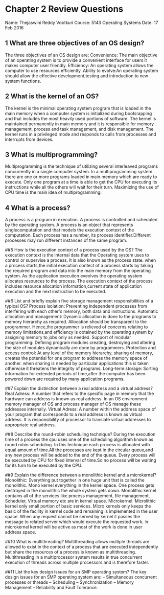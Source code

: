 
# Chapter 2 Review Questions
Name: Thejaswini Reddy Vootkuri
Course: 5143 Operating Systems
Date: 17 Feb 2016

## 1 What are three objectives of an OS design?
The three objectives of an OS design are:
   Convenience: The main objective of an operating system is to provide a convenient interface for users it makes computer user friendly.
   Efficiency: An operating system allows the computer to use resources efficiently. 
   Ability to evolve:An operating system should allow the effective development,testing and introduction to new system functions.

## 2 What is the kernel of an OS?
  The kernel is the minimal operating system program that is loaded in the main memory when a computer system is initialized during     bootsrapping  and that includes the most heavily used portions of software.
  The kernel is maintained permanently in main memory and it is responsible for memory management, process and task management, and     disk management.
   The kernel runs in a privileged mode and responds to calls from processes and interrupts from devices.

## 3 What is multiprogramming?
   Multiprogramming is the technique of utilizing several interleaved programs concurrently in a single computer system. In a            multiprogramming system there are one or more programs loaded in main memory which are ready to execute. 
   Only one program at a time is able to get the CPU for executing its instructions while all the others will wait for their turn.
   Maximizing the use of CPU time is the main idea of multiprogramming.
    
## 4 What is a process?
   A process is a program in execution. A process is controlled and scheduled by the operating system.
   A process is an object that represents singlecomputation and that models the execution context of the computation.
  Each process has a number, its process identifier.Different processes may run different instances of the same program.

##5 How is the execution context of a process used by the OS?
The execution context is the internal data that the Operating system uses to control or supervise a process.
It is also known as the process state.
when a process starts,the initial execution contect of a process starts by taking the required program and data into the main memory from the operating system.
As the application execution eveolves the operating system allocates resources to the process.
The execution context of the process includes resource allocation information,current state of application execution and the next instruction to be executed.

##6 List and briefly explain five storage management responsibilities of a typical OS?
Process isolation: 
Preventing independent processes from interfering with each other's memory, both data and instructions.
Automatic allocation and management:
Dynamic allocation is done to the programs to memory hierarchy as required.
Allocation should be transparent to the programmer. Hence,the programmer is relieved of concerns relating to memory limitations,and efficiency is obtained by the operating system by assigning memory to jobs only as needed.
Support of modular programming:
Defining program modules creating, destroying  and altering the size of modules dynamically are done by programmers.
Protection and access control:
At any level of the memory hierarchy, sharing of memory, creates the potential for one program to address the memory space of another. when sharing is needed by particular applications this is taken otherwise it threatens the integrity of programs. 
Long-term storage: 
 Sorting information for extended periods of time,after the computer has been powered down are required by many application programs.

##7 Explain the distinction between a real address and a virtual address?
Real Adress:
A number that refers to the specific page in memory that the hardware can address is known as real address. 
In an OS environment memory manager of OS and process manager of OS manage these addresses internally.
Virtual Adress:
A number within the address space of your program that corresponds to a real address is known as virtual address.
It is responsibility of processor to translate virtual addresses to appropriate real address. 

##8 Describe the round-robin scheduling technique?
During the execution time of a process the cpu uses one of the scheduling algorithm known as round robin scheduling.
In this technique each process is allocated with equal amount of time.All the processes are kept in the circular queue,and any new process will be added to the end of the queue.
Every process will be executed by CPU for fixed interval of time.So no process will be waiting for its turn to be executed by the CPU.

##9 Explain the difference between a monolithic kernel and a microkernel?
Monolithic:
Everything put together in one huge unit that is called the monolithic. Mono kernel everything in the kernel space.
One process gets destroyed in the monolithic the whole system gets down.
Monolithic kernel contains all of the services like process management, file management, Scheduler, Virtual memory etc are in kernel space.
Microkernel:
Microlithic kernel only small portion of basic services.  Micro kernels only keeps the basic of the facility in kernel code and remaining is implemented in the user space.
When any request cannot be served by kernel it passes the message to related server which would execute the requested work.
In microkernel kernel will be active as most of the work is done in user address space.

##10 What is multithreading?
 Multithreading allows multiple threads are allowed to exist in the context of a process that are executed independently but share the resources of a process is known as multithreading.
 Multithreading in a multiprocessor system results in true concurrent execution of threads across multiple processors and is therefore faster. 

##11 List the key design issues for an SMP operating system?
The key design issues for an SMP operating system are:
  – Simultaneous concurrent processes or threads
  – Scheduling
  – Synchronization
  – Memory Management
  – Reliability and Fault Tolerance.





